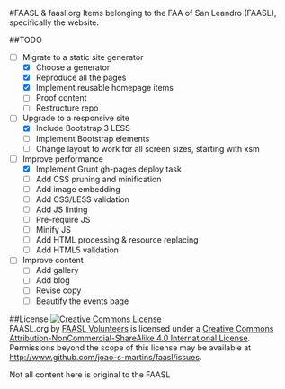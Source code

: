 #FAASL & faasl.org
Items belonging to the FAA of San Leandro (FAASL), specifically the website.

##TODO
- [ ] Migrate to a static site generator
  - [x] Choose a generator
  - [x] Reproduce all the pages
  - [x] Implement reusable homepage items
  - [ ] Proof content
  - [ ] Restructure repo
- [ ] Upgrade to a responsive site
  - [x] Include Bootstrap 3 LESS
  - [ ] Implement Bootstrap elements
  - [ ] Change layout to work for all screen sizes, starting with xsm
- [ ] Improve performance
  - [x] Implement Grunt gh-pages deploy task
  - [ ] Add CSS pruning and minification
  - [ ] Add image embedding
  - [ ] Add CSS/LESS validation
  - [ ] Add JS linting
  - [ ] Pre-require JS
  - [ ] Minify JS
  - [ ] Add HTML processing & resource replacing
  - [ ] Add HTML5 validation
- [ ] Improve content
  - [ ] Add gallery
  - [ ] Add blog
  - [ ] Revise copy
  - [ ] Beautify the events page

##License
<a rel="license" href="http://creativecommons.org/licenses/by-nc-sa/4.0/"><img alt="Creative Commons License" style="border-width:0" src="http://i.creativecommons.org/l/by-nc-sa/4.0/88x31.png" /></a><br /><span xmlns:dct="http://purl.org/dc/terms/" property="dct:title">FAASL.org</span> by <a xmlns:cc="http://creativecommons.org/ns#" href="http://www.faasl.org/volunteer.html" property="cc:attributionName" rel="cc:attributionURL">FAASL Volunteers</a> is licensed under a <a rel="license" href="http://creativecommons.org/licenses/by-nc-sa/4.0/">Creative Commons Attribution-NonCommercial-ShareAlike 4.0 International License</a>.<br />Permissions beyond the scope of this license may be available at <a xmlns:cc="http://creativecommons.org/ns#" href="http://www.github.com/joao-s-martins/faasl/issues" rel="cc:morePermissions">http://www.github.com/joao-s-martins/faasl/issues</a>.

Not all content here is original to the FAASL
